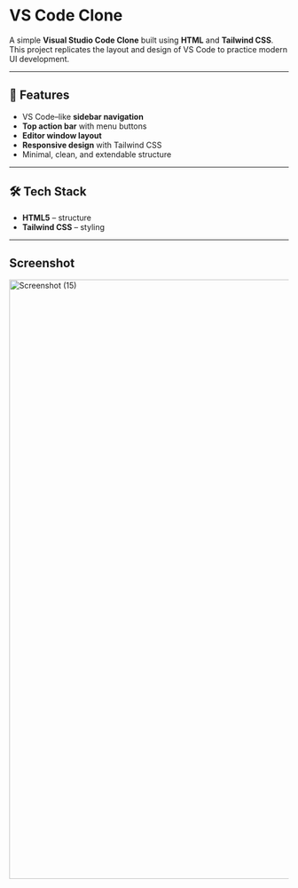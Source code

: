 # VS Code Clone

A simple **Visual Studio Code Clone** built using **HTML** and **Tailwind CSS**.  
This project replicates the layout and design of VS Code to practice modern UI development.

---

## 🚀 Features
- VS Code–like **sidebar navigation**
- **Top action bar** with menu buttons
- **Editor window layout**
- **Responsive design** with Tailwind CSS
- Minimal, clean, and extendable structure

---

## 🛠️ Tech Stack
- **HTML5** – structure
- **Tailwind CSS** – styling

---

## Screenshot

<img width="1920" height="1080" alt="Screenshot (15)" src="https://github.com/user-attachments/assets/87258c34-dd15-49dd-9de9-ec61129bb6af" />

